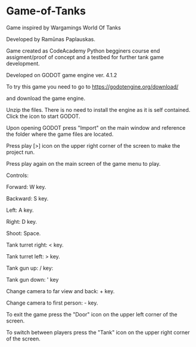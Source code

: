 # Game-of-Tanks

Game inspired by Wargamings World Of Tanks

Developed by Ramūnas Paplauskas.

Game created as CodeAcademy Python begginers course end assigment/proof of concept and a testbed for further tank game development.

Developed on GODOT game engine ver. 4.1.2

To try this game you need to go to https://godotengine.org/download/

and download the game engine. 

Unzip the files. There is no need to install the engine as it is self contained. Click the icon to start GODOT.

Upon opening GODOT press "Import" on the main window and reference the folder where the game files are located.

Press play [>] icon on the upper right corner of the screen to make the project run. 

Press play again on the main screen of the game menu to play.


Controls:

Forward: W key.

Backward: S key.

Left: A key.

Right: D key.

Shoot: Space.

Tank turret right: < key.

Tank turret left: > key.

Tank gun up: / key:

Tank gun down: ' key

Change camera to far view and back: + key.

Change camera to first person: - key.

To exit the game press the "Door" icon on the upper left corner of the screen.

To switch between players press the "Tank" icon on the upper right corner of the screen.
